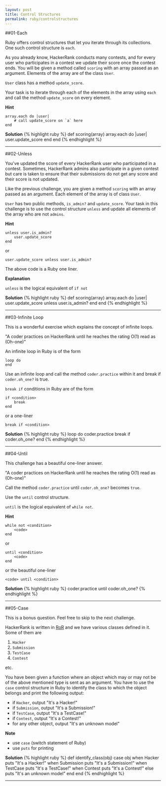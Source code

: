 ```yaml
---
layout: post
title: Control Structures
permalink: ruby/controlstructures
---
```

##01-Each

Ruby offers control structures that let you iterate through its collections. One such control structure is `each`.

As you already know, HackerRank conducts many contests, and for every user who participates in a contest we update their score once the contest ends. You will be given a method called `scoring` with an array passed as an argument. Elements of the array are of the class `User`.

`User` class has a method `update_score`.

Your task is to iterate through each of the elements in the array using `each` and call the method `update_score` on every element.

**Hint**

```
array.each do |user|
    # call update_score on `a` here
end

```


**Solution**
{% highlight ruby %}
def scoring(array)
	array.each do |user|
		user.update_score
	end
end
{% endhighlight %}

---
##02-Unless

You've updated the score of every HackerRank user who participated in a contest. Sometimes, HackerRank admins also participate in a given contest but care is taken to ensure that their submissions do not get any score and their score is not updated.

Like the previous challenge, you are given a method `scoring` with an array passed as an argument. Each element of the array is of class `User`.

`User` has two public methods, `is_admin?` and `update_score`. Your task in this challenge is to use the control structure `unless` and update all elements of the array who are not `admins`.

**Hint**

```
unless user.is_admin?
    user.update_score
end

```

or

```
user.update_score unless user.is_admin? 

```

The above code is a Ruby one liner.

**Explanation**

`unless` is the logical equivalent of `if not`


**Solution**
{% highlight ruby %}
def scoring(array)
	array.each do |user|
		user.update_score unless user.is_admin?
	end
end
{% endhighlight %}

---
##03-Infinite Loop

This is a wonderful exercise which explains the concept of infinite loops.

"A coder practices on HackerRank until he reaches the rating O(1) read as (Oh-one)"

An infinite loop in Ruby is of the form

```
loop do
end

```

Use an infinite loop and call the method `coder.practice` within it and break if `coder.oh_one?` is true.

`break if` conditions in Ruby are of the form

```
if <condition>
    break
end

```

or a one-liner

```
break if <condition>  

```


**Solution**
{% highlight ruby %}
loop do
    coder.practice
    break if coder.oh_one?
end
{% endhighlight %}

---
##04-Until

This challenge has a beautiful one-liner answer.

"A coder practices on HackerRank until he reaches the rating O(1) read as (Oh-one)"

Call the method `coder.practice` until `coder.oh_one?` becomes `true`.

Use the `until` control structure.

`until` is the logical equivalent of `while not`.

**Hint**

```
while not <condition>
    <code>
end

```

or

```
until <condition>
    <code>
end

```

or the beautiful one-liner

```
<code> until <condition>  

```


**Solution**
{% highlight ruby %}
coder.practice until coder.oh_one?
{% endhighlight %}

---
##05-Case

This is a bonus question. Feel free to skip to the next challenge.

HackerRank is written in [RoR](http://rubyonrails.org/) and we have various classes defined in it. Some of them are

1.  `Hacker`
2.  `Submission`
3.  `TestCase`
4.  `Contest`

etc.

You have been given a function where an object which may or may not be of the above mentioned type is sent as an argument. You have to use the `case` control structure in Ruby to identify the class to which the object belongs and print the following output:

*   if `Hacker`, output "It's a Hacker!"
*   if `Submission`, output "It's a Submission!"
*   if `TestCase`, output "It's a TestCase!"
*   if `Contest`, output "It's a Contest!"
*   for any other object, output "It's an unknown model"

**Note**

*   use `case` (switch statement of Ruby)
*   use `puts` for printing



**Solution**
{% highlight ruby %}
def identify_class(obj)
	case obj
	when Hacker
		puts "It's a Hacker!"
	when Submission
		puts "It's a Submission!"
	when TestCase
		puts "It's a TestCase!"
	when Contest
		puts "It's a Contest!"
	else
		puts "It's an unknown model"
	end
end
{% endhighlight %}

---
